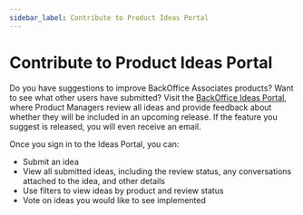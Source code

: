 ```yaml
---
sidebar_label: Contribute to Product Ideas Portal
---
```

# Contribute to Product Ideas Portal

Do you have suggestions to improve BackOffice Associates products? Want
to see what other users have submitted? Visit the [BackOffice Ideas
Portal](http://www.boaweb.com/ideas/), where Product Managers review all
ideas and provide feedback about whether they will be included in an
upcoming release. If the feature you suggest is released, you will even
receive an email.

Once you sign in to the Ideas Portal, you can:

  - Submit an idea
  - View all submitted ideas, including the review status, any
    conversations attached to the idea, and other details
  - Use filters to view ideas by product and review status
  - Vote on ideas you would like to see implemented
